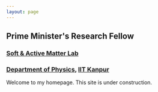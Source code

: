 ```yaml
---
layout: page
---
```


<!-- <p>
  Prime Minister's Research Fellow

  Department of Physics, IIT Kanpur
</p> -->

## Prime Minister's Research Fellow
### [Soft & Active Matter Lab](https://www.iitk.ac.in/sam)
### [Department of Physics](https://iitk.ac.in/phy), [IIT Kanpur](https://iitk.ac.in/)


<p>
Welcome to my homepage. This site is under construction.
</p>